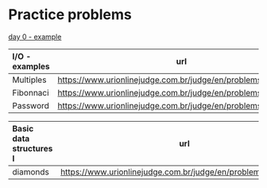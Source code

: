 Practice problems
=================

[day 0 - example](https://www.urionlinejudge.com.br/judge/en/problems/view/1366)

I/O - examples | url |
:-- | :--: | 
Multiples |https://www.urionlinejudge.com.br/judge/en/problems/view/1044|
Fibonnaci |https://www.urionlinejudge.com.br/judge/en/problems/view/1151|
Password | https://www.urionlinejudge.com.br/judge/en/problems/view/1114 |

Basic data structures I | url |
:-- | :--: | 
diamonds | https://www.urionlinejudge.com.br/judge/en/problems/view/1069 | 
